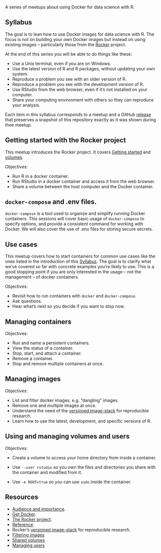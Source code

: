 
<!-- README.md is generated from README.Rmd. Please edit that file -->
<!-- README.md is generated from README.Rmd. Please edit that file -->

A series of meetups about using Docker for data science with R.

## Syllabus

The goal is to lean how to use Docker images for data science with R.
The focus is not on building your own Docker images but instead on using
existing images – particularly those from the
[Rocker](https://www.rocker-project.org) project.

At the end of this series you will be able to do things like these:

-   Use a Unix terminal, even if you are on Windows.
-   Use the latest version of R and R packages, without updating your
    own system.
-   Reproduce a problem you see with an older version of R.
-   Reproduce a problem you see with the development version of R.
-   Use RStudio from the web browser, even if it’s not installed on your
    computer.
-   Share your computing environment with others so they can reproduce
    your analysis.

Each item in this syllabus corresponds to a meetup and a GitHub
[release](https://github.com/2DegreesInvesting/ds.docker/releases) that
preserves a snapshot of this repository exactly as it was shown during
thee meetup.

## Getting started with the Rocker project

This meetup introduces the Rocker project. It covers [Getting
started](https://www.rocker-project.org/) and
[volumes](https://www.rocker-project.org/use/shared_volumes/).

Objectives:

-   Run R in a docker container.
-   Run RStudio in a docker container and access it from the web
    browser.
-   Share a volume between the host computer and the Docker container.

## `docker-compose` and .env files.

`docker-compose` is a tool used to organize and simplify running Docker
containers. This sessions will cover basic usage of `docker-compose` to
specify options, and provide a consistent command for working with
Docker. We will also cover the use of .env files for storing secure
secrets.

## Use cases

This meetup covers how to start containers for common use cases like the
ones listed in the introduction of this [Syllabus](#syllabus). The goal
is to clarify what we’ve covered so far with concrete examples you’re
likely to use. This is a good stopping point if you are only interested
in the usage – not the management – of docker containers.

Objectives:

-   Revisit how to run containers with `docker` and `docker-compose`.
-   Ask questions.
-   Hear what’s next so you decide if you want to stop now.

## Managing containers

Objectives:

-   Run and name a persistent containers.
-   View the status of a container.
-   Stop, start, and attach a container.
-   Remove a container.
-   Stop and remove multiple containers at once.

## Managing images

Objectives:

-   List and filter docker images, e.g. “dangling” images.
-   Remove one and multiple images at once.
-   Understand the need of the [versioned
    image-stack](https://www.rocker-project.org/images/) for
    reproducible research.
-   Learn how to use the latest, development, and specific versions
    of R.

## Using and managing volumes and users

Objectives:

-   Create a volume to access your home directory from inside a
    container.

-   Use `--user rstudio` so you own the files and directories you share
    with the container and modified from it.

-   Use `-e ROOT=true` so you can use `sudo` inside the container.

## Resources

-   [Audience and
    importance](https://github.com/2DegreesInvesting/ds-incubator/issues/74).
-   [Get Docker](https://docs.docker.com/get-docker/).
-   [The Rocker project](https://www.rocker-project.org/).
-   [Reference](https://docs.docker.com/reference/).
-   Rocker’s [versioned
    image-stack](https://www.rocker-project.org/images/) for
    reproducible research.
-   [Filtering
    images](https://docs.docker.com/engine/reference/commandline/images/#filtering)
-   [Shared volumes](https://www.rocker-project.org/use/shared_volumes/)
-   [Managing users](https://www.rocker-project.org/use/managing_users/)
